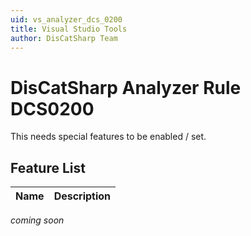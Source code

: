 ```yaml
---
uid: vs_analyzer_dcs_0200
title: Visual Studio Tools
author: DisCatSharp Team
---
```


# DisCatSharp Analyzer Rule DCS0200

This needs special features to be enabled / set.

## Feature List
| Name | Description |
| ---- | ----------- |

_coming soon_
